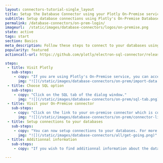 ```yaml
---
layout: connectors-tutorial-single_layout
title: Setup the Database Connector using your Plotly On-Premise service
subtitle: Setup database connections using Plotly's On-Premise Database Connector
permalink: /database-connectors/on-prem-login/
imageurl:  /static/images/database-connectors/logos/on-premise.png
state: active
tags: start
section: Basics
meta_description: Follow these steps to connect to your databases using Plotly On-Premise
popularity: featured
actioncall-url: https://github.com/plotly/electron-sql-connector/releases

steps:
 - title: Visit Plotly
   sub-steps:
    - copy: "If you are using Plotly's On-Premise service, you can access Plotly's platform at your Plotly base domain as it was set-up by your IT departmeent; often it is of the form 'plotly.your-company-name.com'. We will use the latter domain throughout this tutorial. To start using the Plotly Database Connector as an on-premise user, visit 'plotly.your-company-name.com/create' and click on 'Import' in the top-right corner."
      img: "![](/static/images/database-connectors/on-prem/import-data.png)"
 - title: Choose SQL option
   sub-steps:
    - copy: "Click on the SQL tab of the dialog window."
      img: "![](/static/images/database-connectors/on-prem/sql-tab.png)"
 - title: Visit your On-Premise connector
   sub-steps:
    - copy: "Click on the link to your on-premise connector which is configured to your company-name domain. Clicking on the link should bring you to 'plotly.your-company-name.com/external-data-connector'. In future, you may of course, visit the database connector directly at 'plotly.your-company-name.com/external-data-connector' without heading to 'plotly.your-company-name.com/create' first if you wish to add or modify your connections."
      img: "![](/static/images/database-connectors/on-prem/connector-link.png)"
 - title: Setup connections to your databases
   sub-steps:
    - copy: "You can now setup connections to your databases. For more specific guidance, visit the tutorial for your database visit [our full list](/database-connectors) that includes [MySQL](/database-connectors/mysql), [MS SQL](/plotly-databases/mssql), [PostgreSQL](/plotly-databases/postgres), [MariaDB](/plotly-databases/mariadb), [Redshift](/database-connectors/redshift), [Apache Drill and Parquet files](/database-connectors/apache-drill), [S3](/database-connectors/s3), [Elasticsearch](/database-connectors/elasticsearch) or [request a new one](https://plotly.typeform.com/to/KUiCSl) if you do not see what you want."
      img: "![](/static/images/database-connectors/all/get-going.png)"
 - title: Additionnal information
   sub-steps:
    - copy: "If you wish to find additionnal information about the database connector with regards to on-premise, visit our [on-premise additional info page](/database-connectors/on-premise)."

---
```

